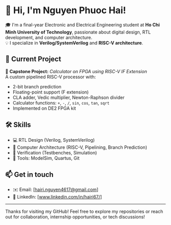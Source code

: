 # 👋 Hi, I'm Nguyen Phuoc Hai!

🎓 I'm a final-year Electronic and Electrical Engineering student at **Ho Chi Minh University of Technology**, passionate about digital design, RTL development, and computer architecture.  
💡 I specialize in **Verilog/SystemVerilog** and **RISC-V architecture**.

## 🚀 Current Project
🧮 **Capstone Project:** *Calculator on FPGA using RISC-V IF Extension*  
A custom pipelined RISC-V processor with:
- 2-bit branch prediction
- Floating-point support (F extension)
- CLA adder, Vedic multiplier, Newton-Raphson divider
- Calculator functions: `+`, `-`, `/`, `sin`, `cos`, `tan`, `sqrt`
- Implemented on DE2 FPGA kit

## 🛠️ Skills
- 💻 RTL Design (Verilog, SystemVerilog)
- 🧠 Computer Architecture (RISC-V, Pipelining, Branch Prediction)
- 🧪 Verification (Testbenches, Simulation)
- 🧰 Tools: ModelSim, Quartus, Git


## 📫 Get in touch
- ✉️ Email: [hairi.nguyen4617@gmail.com]
- 💼 LinkedIn: [www.linkedin.com/in/hairi67/]

---

Thanks for visiting my GitHub! Feel free to explore my repositories or reach out for collaboration, internship opportunities, or tech discussions!

